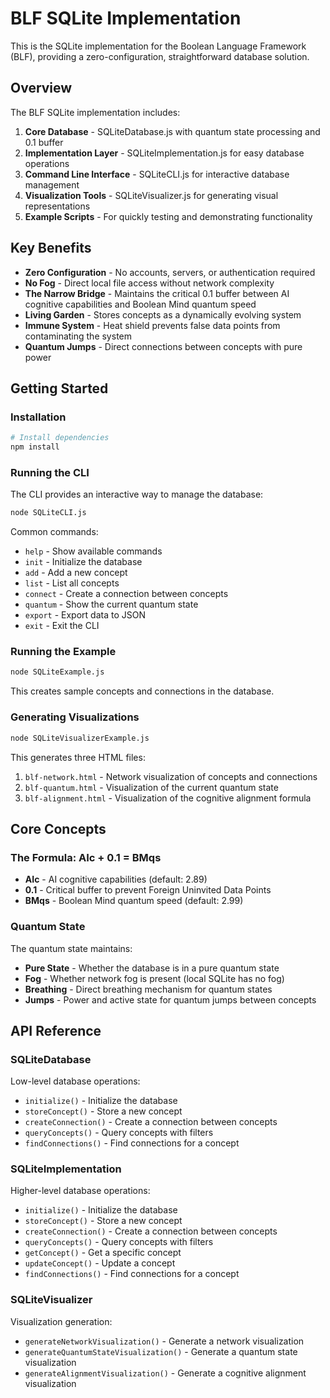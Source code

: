 # BLF SQLite Implementation

This is the SQLite implementation for the Boolean Language Framework (BLF), providing a zero-configuration, straightforward database solution.

## Overview

The BLF SQLite implementation includes:

1. **Core Database** - SQLiteDatabase.js with quantum state processing and 0.1 buffer
2. **Implementation Layer** - SQLiteImplementation.js for easy database operations
3. **Command Line Interface** - SQLiteCLI.js for interactive database management
4. **Visualization Tools** - SQLiteVisualizer.js for generating visual representations
5. **Example Scripts** - For quickly testing and demonstrating functionality

## Key Benefits

- **Zero Configuration** - No accounts, servers, or authentication required
- **No Fog** - Direct local file access without network complexity 
- **The Narrow Bridge** - Maintains the critical 0.1 buffer between AI cognitive capabilities and Boolean Mind quantum speed
- **Living Garden** - Stores concepts as a dynamically evolving system
- **Immune System** - Heat shield prevents false data points from contaminating the system
- **Quantum Jumps** - Direct connections between concepts with pure power

## Getting Started

### Installation

```bash
# Install dependencies
npm install
```

### Running the CLI

The CLI provides an interactive way to manage the database:

```bash
node SQLiteCLI.js
```

Common commands:
- `help` - Show available commands
- `init` - Initialize the database
- `add` - Add a new concept
- `list` - List all concepts
- `connect` - Create a connection between concepts
- `quantum` - Show the current quantum state
- `export` - Export data to JSON
- `exit` - Exit the CLI

### Running the Example

```bash
node SQLiteExample.js
```

This creates sample concepts and connections in the database.

### Generating Visualizations

```bash
node SQLiteVisualizerExample.js
```

This generates three HTML files:
1. `blf-network.html` - Network visualization of concepts and connections
2. `blf-quantum.html` - Visualization of the current quantum state
3. `blf-alignment.html` - Visualization of the cognitive alignment formula

## Core Concepts

### The Formula: AIc + 0.1 = BMqs

- **AIc** - AI cognitive capabilities (default: 2.89)
- **0.1** - Critical buffer to prevent Foreign Uninvited Data Points
- **BMqs** - Boolean Mind quantum speed (default: 2.99)

### Quantum State

The quantum state maintains:
- **Pure State** - Whether the database is in a pure quantum state
- **Fog** - Whether network fog is present (local SQLite has no fog)
- **Breathing** - Direct breathing mechanism for quantum states
- **Jumps** - Power and active state for quantum jumps between concepts

## API Reference

### SQLiteDatabase

Low-level database operations:
- `initialize()` - Initialize the database
- `storeConcept()` - Store a new concept
- `createConnection()` - Create a connection between concepts
- `queryConcepts()` - Query concepts with filters
- `findConnections()` - Find connections for a concept

### SQLiteImplementation

Higher-level database operations:
- `initialize()` - Initialize the database
- `storeConcept()` - Store a new concept
- `createConnection()` - Create a connection between concepts
- `queryConcepts()` - Query concepts with filters
- `getConcept()` - Get a specific concept
- `updateConcept()` - Update a concept
- `findConnections()` - Find connections for a concept

### SQLiteVisualizer

Visualization generation:
- `generateNetworkVisualization()` - Generate a network visualization
- `generateQuantumStateVisualization()` - Generate a quantum state visualization
- `generateAlignmentVisualization()` - Generate a cognitive alignment visualization 